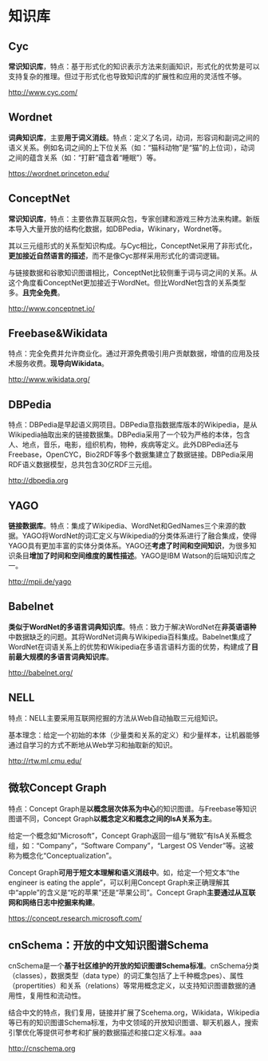 # 知识库

## Cyc

**常识知识库**，特点：基于形式化的知识表示方法来刻画知识，形式化的优势是可以支持复杂的推理。但过于形式化也导致知识库的扩展性和应用的灵活性不够。

http://www.cyc.com/

## Wordnet

**词典知识库**，主要**用于词义消歧**。特点：定义了名词，动词，形容词和副词之间的语义关系。例如名词之间的上下位关系（如：“猫科动物”是“猫”的上位词），动词之间的蕴含关系（如：“打鼾”蕴含着“睡眠”）等。

https://wordnet.princeton.edu/

## ConceptNet

**常识知识库**，特点：主要依靠互联网众包，专家创建和游戏三种方法来构建。新版本导入大量开放的结构化数据，如DBPedia，Wikinary，Wordnet等。

其以三元组形式的关系型知识构成。与Cyc相比，ConceptNet采用了非形式化，**更加接近自然语言的描述**，而不是像Cyc那样采用形式化的谓词逻辑。

与链接数据和谷歌知识图谱相比，ConceptNet比较侧重于词与词之间的关系。从这个角度看ConceptNet更加接近于WordNet。但比WordNet包含的关系类型多。**且完全免费**。

http://www.conceptnet.io/

## Freebase&Wikidata

特点：完全免费并允许商业化。通过开源免费吸引用户贡献数据，增值的应用及技术服务收费。**现导向Wikidata**。

http://www.wikidata.org/

## DBPedia

特点：DBPedia是早起语义网项目。DBPedia意指数据库版本的Wikipedia，是从Wikipedia抽取出来的链接数据集。DBPedia采用了一个较为严格的本体，包含人、地点，音乐，电影，组织机构，物种，疾病等定义。此外DBPedia还与Freebase，OpenCYC，Bio2RDF等多个数据集建立了数据链接。DBPedia采用RDF语义数据模型，总共包含30亿RDF三元组。

http://dbpedia.org

## YAGO

**链接数据库**。特点：集成了Wikipedia、WordNet和GedNames三个来源的数据。YAGO将WordNet的词汇定义与Wikipedia的分类体系进行了融合集成，使得YAGO具有更加丰富的实体分类体系。YAGO还**考虑了时间和空间知识**，为很多知识条目**增加了时间和空间维度的属性描述**。YAGO是IBM Watson的后端知识库之一。

http://mpii.de/yago

## Babelnet

**类似于WordNet的多语言词典知识库**。特点：致力于解决WordNet在**非英语语种**中数据缺乏的问题。其将WordNet词典与Wikipedia百科集成。Babelnet集成了WordNet在词语关系上的优势和Wikipedia在多语言语料方面的优势，构建成了**目前最大规模的多语言词典知识库**。

http://babelnet.org/

## NELL

特点：NELL主要采用互联网挖掘的方法从Web自动抽取三元组知识。

基本理念：给定一个初始的本体（少量类和关系的定义）和少量样本，让机器能够通过自学习的方式不断地从Web学习和抽取新的知识。

http://rtw.ml.cmu.edu/

## 微软Concept Graph

特点：Concept Graph是**以概念层次体系为中心**的知识图谱。与Freebase等知识图谱不同，Concept Graph**以概念定义和概念之间的IsA关系为主**。

给定一个概念如“Microsoft”，Concept Graph返回一组与“微软”有IsA关系概念组，如：“Company”，“Software Company”，“Largest OS Vender”等。这被称为概念化“Conceptualization”。

Concept Graph**可用于短文本理解和语义消歧中**。如，给定一个短文本“the engineer is eating the apple”，可以利用Concept Graph来正确理解其中“apple”的含义是“吃的苹果”还是“苹果公司”。Concept Graph**主要通过从互联网和网络日志中挖掘来构建**。

https://concept.research.microsoft.com/

## cnSchema：开放的中文知识图谱Schema

cnSchema是一个**基于社区维护的开放的知识图谱Schema标准**。cnSchema分类（classes），数据类型（data type）的词汇集包括了上千种概念pes）、属性（propertities）和关系（relations）等常用概念定义，以支持知识图谱数据的通用性，复用性和流动性。

结合中文的特点，我们复用，链接并扩展了Scehema.org，Wikidata，Wikipedia等已有的知识图谱Schema标准，为中文领域的开放知识图谱、聊天机器人，搜索引擎优化等提供可参考和扩展的数据描述和接口定义标准。aaa

http://cnschema.org









